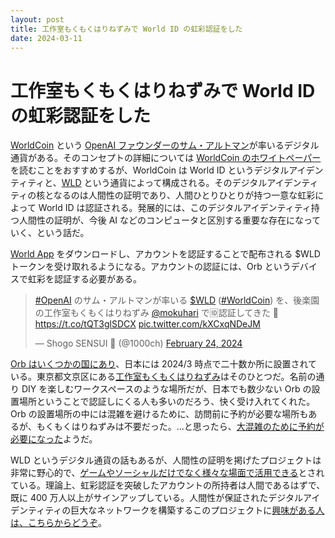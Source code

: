 ```yaml
---
layout: post
title: 工作室もくもくはりねずみで World ID の虹彩認証をした
date: 2024-03-11
---
```


# 工作室もくもくはりねずみで World ID の虹彩認証をした

[WorldCoin](https://ja-jp.worldcoin.org/) という [OpenAI ファウンダーのサム・アルトマン](https://ja.wikipedia.org/wiki/%E3%82%B5%E3%83%A0%E3%83%BB%E3%82%A2%E3%83%AB%E3%83%88%E3%83%9E%E3%83%B3)が率いるデジタル通貨がある。そのコンセプトの詳細については [WorldCoin のホワイトペーパー](https://whitepaper.worldcoin.org/)を読むことをおすすめするが、WorldCoin は World ID というデジタルアイデンティティと、[WLD](https://ja-jp.worldcoin.org/worldcoin-token) という通貨によって構成される。そのデジタルアイデンティティの核となるのは人間性の証明であり、人間ひとりひとりが持つ一意な虹彩によって World ID は認証される。発展的には、このデジタルアイデンティティ持つ人間性の証明が、今後 AI などのコンピュータと区別する重要な存在になっていく、という話だ。

[World App](https://ja-jp.worldcoin.org/world-app) をダウンロードし、アカウントを認証することで配布される $WLD トークンを受け取れるようになる。アカウントの認証には、Orb というデバイスで虹彩を認証する必要がある。

<blockquote class="twitter-tweet"><p lang="ja" dir="ltr"><a href="https://twitter.com/hashtag/OpenAI?src=hash&amp;ref_src=twsrc%5Etfw">#OpenAI</a> のサム・アルトマンが率いる <a href="https://twitter.com/search?q=%24WLD&amp;src=ctag&amp;ref_src=twsrc%5Etfw">$WLD</a> (<a href="https://twitter.com/hashtag/WorldCoin?src=hash&amp;ref_src=twsrc%5Etfw">#WorldCoin</a>) を、後楽園の工作室もくもくはりねずみ <a href="https://twitter.com/mokuhari?ref_src=twsrc%5Etfw">@mokuhari</a> で🆔認証してきた 🔮 <a href="https://t.co/tQT3glSDCX">https://t.co/tQT3glSDCX</a> <a href="https://t.co/kXCxqNDeJM">pic.twitter.com/kXCxqNDeJM</a></p>&mdash; Shogo SENSUI 🍵 (@1000ch) <a href="https://twitter.com/1000ch/status/1761209434309849453?ref_src=twsrc%5Etfw">February 24, 2024</a></blockquote>

[Orb はいくつかの国にあり](https://ja-jp.worldcoin.org/find-orb)、日本には 2024/3 時点で二十数か所に設置されている。東京都文京区にある[工作室もくもくはりねずみ](https://mokuhari.com/)はそのひとつだ。名前の通り DIY を楽しむワークスペースのような場所だが、日本でも数少ない Orb の設置場所ということで認証しにくる人も多いのだろう、快く受け入れてくれた。Orb の設置場所の中には混雑を避けるために、訪問前に予約が必要な場所もあるが、もくもくはりねずみは不要だった。…と思ったら、[大混雑のために予約が必要になった](https://mokuhari.com/worldcoin)ようだ。

WLD というデジタル通貨の話もあるが、人間性の証明を掲げたプロジェクトは非常に野心的で、[ゲームやソーシャルだけでなく様々な場面で活用できる](https://ja-jp.worldcoin.org/world-id?for=apps)とされている。理論上、虹彩認証を突破したアカウントの所持者は人間であるはずで、既に 400 万人以上がサインアップしている。人間性が保証されたデジタルアイデンティティの巨大なネットワークを構築するこのプロジェクトに[興味がある人は、こちらからどうぞ](https://join.worldcoin.org/EXQ2NV4)。

